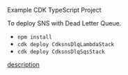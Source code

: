 Example CDK TypeScript Project

To deploy SNS with Dead Letter Queue.

* `npm install`
* `cdk deploy CdksnsDlqLambdaStack`
* `cdk deploy CdksnsDlqSqsStack`

[description](https://note.figmentresearch.com/aws/cdksns-dlq)